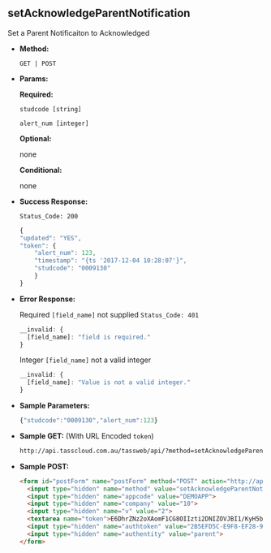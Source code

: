 **setAcknowledgeParentNotification**
----
Set a Parent Notificaiton to Acknowledged

* **Method:**

  `GET | POST`
  
*  **Params:**

   **Required:**
 
   `studcode [string]`

   `alert_num [integer]`
   
   **Optional:**
 
   none

   **Conditional:**

   none

* **Success Response:**
    
    `Status_Code: 200`
    ```javascript
    {
	"updated": "YES",
	"token": {
		"alert_num": 123,
		"timestamp": "{ts '2017-12-04 10:28:07'}",
		"studcode": "0009130"
		}
	}
	```
 
* **Error Response:**

    Required `[field_name]` not supplied `Status_Code: 401`
    ```javascript
    __invalid: {
      [field_name]: "field is required."
    }
    ```

    Integer `[field_name]` not a valid integer
    ```javascript
    __invalid: {
      [field_name]: "Value is not a valid integer."
    }
    ```
    
* **Sample Parameters:**

	```javascript
    {"studcode":"0009130","alert_num":123}
	```

* **Sample GET:** (With URL Encoded `token`)

	```HTML
    http://api.tasscloud.com.au/tassweb/api/?method=setAcknowledgeParentNotification&appcode=DEMOAPP&company=10&v=2&token=E6DhrZNz2oXAomF1CG8OIIzti2DNIZOVJBI1%2FKyH5bEKcgZy6UGNbjnvJAK4cYI7DJDUXQ7YreSFKTCwsJGp%2Bg%3D%3D&authtoken=2B5EFD5C-E9F8-EF28-94FA66492E10A1C9&authentity=parent
	```
  
* **Sample POST:**

	```HTML
    <form id="postForm" name="postForm" method="POST" action="http://api.tasscloud.com.au/tassweb/api/">
      <input type="hidden" name="method" value="setAcknowledgeParentNotification">
      <input type="hidden" name="appcode" value="DEMOAPP">
      <input type="hidden" name="company" value="10">
      <input type="hidden" name="v" value="2">
      <textarea name="token">E6DhrZNz2oXAomF1CG8OIIzti2DNIZOVJBI1/KyH5bEKcgZy6UGNbjnvJAK4cYI7DJDUXQ7YreSFKTCwsJGp+g==</textarea>
      <input type="hidden" name="authtoken" value="2B5EFD5C-E9F8-EF28-94FA66492E10A1C9">
      <input type="hidden" name="authentity" value="parent">
    </form>
	```
